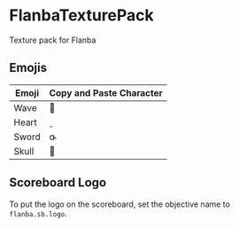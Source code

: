 # FlanbaTexturePack
Texture pack for Flanba

## Emojis

| Emoji | Copy and Paste Character |
|-------|--------------------------|
| Wave |  |
| Heart |  |
| Sword |  |
| Skull |  |

## Scoreboard Logo

To put the logo on the scoreboard, set the objective name to `flanba.sb.logo`.

